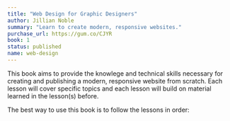 ```yaml
---
title: "Web Design for Graphic Designers"
author: Jillian Noble
summary: "Learn to create modern, responsive websites."
purchase_url: https://gum.co/CJYR
book: 1
status: published
name: web-design
---
```


This book aims to provide the knowlege and technical skills necessary for creating and publishing a modern, responsive website from scratch. Each lesson will cover specific topics and each lesson will build on material learned in the lesson(s) before. 

The best way to use this book is to follow the lessons in order: 
